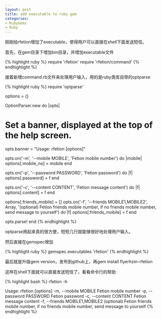 ```yaml
---
layout: post
title: add executable to ruby gem
categories:
- RubyGems
- Ruby
---
```

刚刚给rfetion增加了executable，使得用户可以直接在shell下面发送短信。

首先，在gem目录下增加bin目录，并增加executable文件

{% highlight ruby %}
require 'rfetion'
require 'rfetion/command'
{% endhighlight %}

接着新增command.rb文件来处理用户输入，用的是ruby类库自带的optparse

{% highlight ruby %}
require 'optparse'

options = {}

OptionParser.new do |opts|
  # Set a banner, displayed at the top of the help screen.
  opts.banner = "Usage: rfetion [options]"

  opts.on('-m', '--mobile MOBILE', 'Fetion mobile number') do |mobile|
    options[:mobile_no] = mobile
  end

  opts.on('-p', '--password PASSWORD', 'Fetion password') do |f|
    options[:password] = f
  end

  opts.on('-c', '--content CONTENT', 'Fetion message content') do |f|
    options[:content] = f
  end

  options[:friends_mobile] = []
  opts.on('-f', '--friends MOBILE1,MOBILE2', Array, '(optional) Fetion friends mobile number, if no friends mobile number, send message to yourself') do |f|
    options[:friends_mobile] = f
  end

  opts.parse!
end
{% endhighlight %}

optparse用起来真的很方便，短短几行就能够很好地处理用户输入。

然后直接在gemspec增加

{% highlight ruby %}
gemspec.executables  'rfetion'
{% endhighlight %}

最后就是升级gem version，发布到github上，再gem install flyerhzm-rfetion

这样在shell下面就可以直接发送短信了，看看命令行的帮助

{% highlight bash %}
rfetion -h

Usage: rfetion [options]
    -m, --mobile MOBILE              Fetion mobile number
    -p, --password PASSWORD          Fetion password
    -c, --content CONTENT            Fetion message content
    -f, --friends MOBILE1,MOBILE2    (optional) Fetion friends mobile number, if no friends mobile number, send message to yourself
{% endhighlight %}

